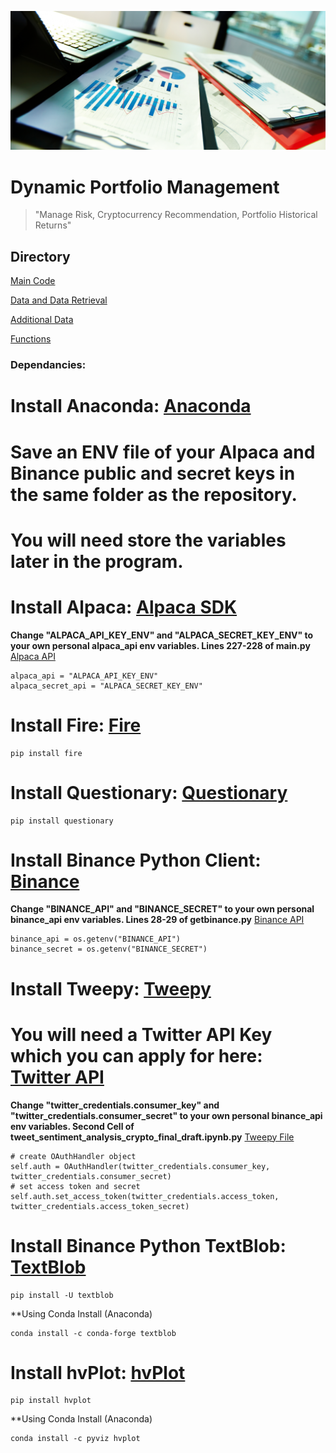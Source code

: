 ![Portfolio Management Image](readme_images/Financial-Management.png)
# Dynamic Portfolio Management

>"Manage Risk, Cryptocurrency Recommendation, Portfolio Historical Returns"

## Directory
[Main Code](main.py)

[Data and Data Retrieval](data_retrieval)

[Additional Data](Resources)

[Functions](functions_graphs)

### Dependancies:

# Install Anaconda: [Anaconda](https://www.anaconda.com/)

# Save an ENV file of your Alpaca and Binance public and secret keys in the same folder as the repository.
# You will need store the variables later in the program.

# Install Alpaca: [Alpaca SDK](https://alpaca.markets/docs/)
**Change "ALPACA_API_KEY_ENV" and "ALPACA_SECRET_KEY_ENV" to your own personal alpaca_api env variables.
Lines 227-228 of main.py**
[Alpaca API](main.py)
```Python:
alpaca_api = "ALPACA_API_KEY_ENV"
alpaca_secret_api = "ALPACA_SECRET_KEY_ENV"
```

# Install Fire: [Fire](https://google.github.io/python-fire/guide/#installation)
```bash:
pip install fire
```

# Install Questionary: [Questionary](https://pypi.org/project/questionary/#installation)
```bash:
pip install questionary
```

# Install Binance Python Client: [Binance](https://python-binance.readthedocs.io/en/latest/overview.html)
**Change "BINANCE_API" and "BINANCE_SECRET" to your own personal binance_api env variables.
Lines 28-29 of getbinance.py**
[Binance API](data_retrieval/getbinance.py)
```Python:
binance_api = os.getenv("BINANCE_API")
binance_secret = os.getenv("BINANCE_SECRET")
```

# Install Tweepy: [Tweepy](https://pypi.org/project/tweepy/)
# You will need a Twitter API Key which you can apply for here: [Twitter API](https://developer.twitter.com/en/products/twitter-api)
**Change "twitter_credentials.consumer_key" and "twitter_credentials.consumer_secret" to your own personal binance_api env variables.
Second Cell of tweet_sentiment_analysis_crypto_final_draft.ipynb.py**
[Tweepy File](data_retrieval/tweet_sentiment_analysis_crypto_final_draft.ipynb.py)
```Python:
# create OAuthHandler object
self.auth = OAuthHandler(twitter_credentials.consumer_key, twitter_credentials.consumer_secret)
# set access token and secret
self.auth.set_access_token(twitter_credentials.access_token, twitter_credentials.access_token_secret)
```

# Install Binance Python TextBlob: [TextBlob](https://textblob.readthedocs.io/en/dev/install.html#:~:text=Installation%20%C2%B6%201%20Installing%2FUpgrading%20From%20the%20PyPI%20%C2%B6.,5%20Migrating%20from%20older%20versions%20%28%3C%3D0.7.1%29%20%C2%B6.%20)
```bash:
pip install -U textblob
```
**Using Conda Install (Anaconda)
```bash:
conda install -c conda-forge textblob
```

# Install hvPlot: [hvPlot](https://pypi.org/project/hvplot/#:~:text=Installation.%20hvPlot%20supports%20Python%202.7%2C%203.5%2C%203.6%20and,are%20the%20last%20item%20in%20a%20notebook%20cell.)
```bash:
pip install hvplot
```
**Using Conda Install (Anaconda)
```bash:
conda install -c pyviz hvplot
```

